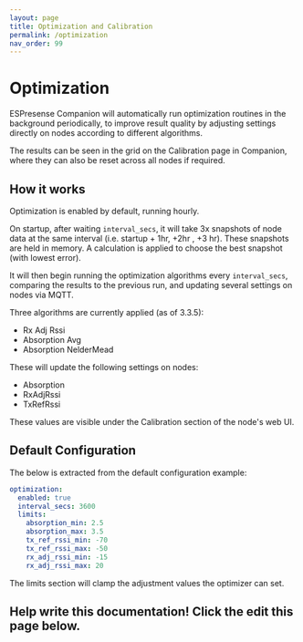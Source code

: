 ```yaml
---
layout: page
title: Optimization and Calibration
permalink: /optimization
nav_order: 99
---
```


# Optimization

ESPresense Companion will automatically run optimization routines in the background periodically, to improve result quality by adjusting settings directly on nodes according to different algorithms.

The results can be seen in the grid on the Calibration page in Companion, where they can also be reset across all nodes if required.

## How it works

Optimization is enabled by default, running hourly.

On startup, after waiting `interval_secs`, it will take 3x snapshots of node data at the same interval (i.e. startup + 1hr, +2hr , +3 hr). These snapshots are held in memory. A calculation is applied to choose the best snapshot (with lowest error).

It will then begin running the optimization algorithms every `interval_secs`, comparing the results to the previous run, and updating several settings on nodes via MQTT.

Three algorithms are currently applied (as of 3.3.5):

- Rx Adj Rssi
- Absorption Avg
- Absorption NelderMead

These will update the following settings on nodes:

- Absorption
- RxAdjRssi
- TxRefRssi

These values are visible under the Calibration section of the node's web UI.

## Default Configuration

The below is extracted from the default configuration example:

```yaml
optimization:
  enabled: true
  interval_secs: 3600
  limits:
    absorption_min: 2.5
    absorption_max: 3.5
    tx_ref_rssi_min: -70
    tx_ref_rssi_max: -50
    rx_adj_rssi_min: -15
    rx_adj_rssi_max: 20
```

The limits section will clamp the adjustment values the optimizer can set.


## Help write this documentation!  Click the edit this page below.
